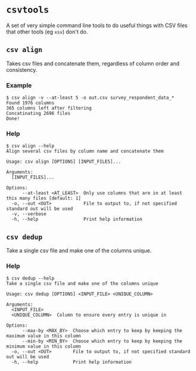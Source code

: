 `csvtools`
===

A set of very simple command line tools to do useful things with CSV files that other tools (eg `xsv`) don't do.


## `csv align`
Takes csv files and concatenate them, regardless of column order and consistency.

### Example
```
$ csv align -v --at-least 5 -o out.csv survey_respondent_data_*
Found 1976 columns
365 columns left after filtering
Concatinating 2696 files
Done!
```

### Help
```
$ csv align --help
Align several csv files by column name and concatenate them

Usage: csv align [OPTIONS] [INPUT_FILES]...

Arguments:
  [INPUT_FILES]...

Options:
      --at-least <AT_LEAST>  Only use columns that are in at least this many files [default: 1]
  -o, --out <OUT>            File to output to, if not specified standard out will be used
  -v, --verbose
  -h, --help                 Print help information
```

## `csv dedup`
Take a single csv file and make one of the columns unique.

### Help

```
$ csv dedup --help
Take a single csv file and make one of the columns unique

Usage: csv dedup [OPTIONS] <INPUT_FILE> <UNIQUE_COLUMN>

Arguments:
  <INPUT_FILE>
  <UNIQUE_COLUMN>  Column to ensure every entry is unique in

Options:
      --max-by <MAX_BY>  Choose which entry to keep by keeping the maximum value in this column
      --min-by <MIN_BY>  Choose which entry to keep by keeping the minimum value in this column
  -o, --out <OUT>        File to output to, if not specified standard out will be used
  -h, --help             Print help information
```
